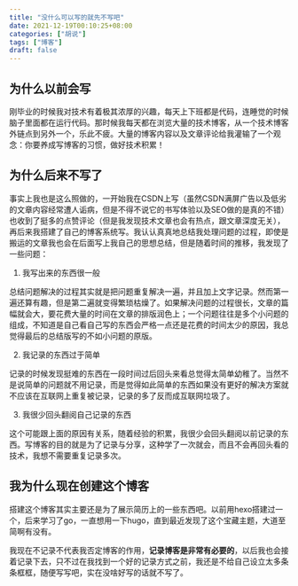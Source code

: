 ```yaml
---
title: "没什么可以写的就先不写吧"
date: 2021-12-19T00:10:25+08:00
categories: ["胡说"]
tags: ["博客"]
draft: false
---
```


## 为什么以前会写

刚毕业的时候我对技术有着极其浓厚的兴趣，每天上下班都是代码，连睡觉的时候脑子里面都在运行代码。那时候我每天都在浏览大量的技术博客，从一个技术博客外链点到另外一个，乐此不疲。大量的博客内容以及文章评论给我灌输了一个观念：你要养成写博客的习惯，做好技术积累！

## 为什么后来不写了

事实上我也是这么照做的，一开始我在CSDN上写（虽然CSDN满屏广告以及低劣的文章内容经常遭人诟病，但是不得不说它的书写体验以及SEO做的是真的不错）也收到了挺多的点赞评论（但是我发现技术文章也会有热点，跟文章深度无关），再后来我搭建了自己的博客系统写。我认认真真地总结我处理问题的过程，即使是搬运的文章我也会在后面写上我自己的思想总结，但是随着时间的推移，我发现了一些问题：

1. 我写出来的东西很一般

总结问题解决的过程其实就是把问题重复解决一遍，并且加上文字记录。然而第一遍还算有趣，但是第二遍就变得繁琐枯燥了。如果解决问题的过程很长，文章的篇幅就会大，要花费大量的时间在文章的排版润色上；一个问题往往是多个小问题的组成，不知道是自己看自己写的东西会严格一点还是花费的时间太少的原因，我总觉得最后的总结版写的不如小问题的原版。

2. 我记录的东西过于简单

记录的时候发现挺难的东西在一段时间过后回头来看总觉得太简单幼稚了。当然不是说简单的问题就不用记录，而是觉得如此简单的东西如果没有更好的解决方案就不应该在互联网上重复被记录，记录的多了反而成互联网垃圾了。

3. 我很少回头翻阅自己记录的东西

这个可能跟上面的原因有关系，随着经验的积累，我很少会回头翻阅以前记录的东西。写博客的目的就是为了记录与分享，这种学了一次就会，而且不会再回头看的技术，我想不需要重复记录多次。

## 我为什么现在创建这个博客

搭建这个博客其实主要还是为了展示简历上的一些东西吧。以前用hexo搭建过一个，后来学习了go，一直想用一下hugo，直到最近发现了这个宝藏主题，大道至简啊有没有。

我现在不记录不代表我否定博客的作用，**记录博客是非常有必要的**，以后我也会接着记录下去，只不过在我找到一个好的记录方式之前，我还是不给自己设立太多条条框框，随便写写吧，实在没啥好写的话就不写了。

